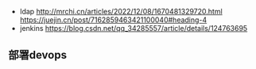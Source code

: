 - ldap
http://mrchi.cn/articles/2022/12/08/1670481329720.html
https://juejin.cn/post/7162859463421100040#heading-4
- jenkins
 https://blog.csdn.net/qq_34285557/article/details/124763695

## 部署devops
